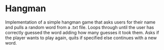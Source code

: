 # Hangman

Implementation of a simple hangman game that asks users for their name and pulls a random word from a .txt file. 
Loops through until the user has correctly guessed the word adding how many guesses it took them.
Asks if the player wants to play again, quits if specified else continues with a new word.
